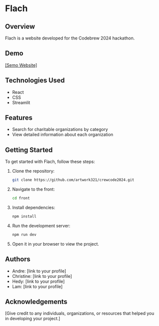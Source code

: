 # Flach

## Overview

Flach is a website developed for the Codebrew 2024 hackathon.

## Demo

[[Semo Website]](https://main--flach-codebrew.netlify.app/)


## Technologies Used

- React
- CSS
- Streamlit

## Features

- Search for charitable organizations by category
- View detailed information about each organization

## Getting Started

To get started with Flach, follow these steps:

1. Clone the repository:

    ```bash
    git clone https://github.com/artwork321/crewcode2024.git
    ```

2. Navigate to the front:

    ```bash
    cd front
    ```

3. Install dependencies:

    ```bash
    npm install
    ```

4. Run the development server:

    ```bash
    npm run dev
    ```

5. Open it in your browser to view the project.


## Authors
- Andre: [link to your profile]
- Christine: [link to your profile]
- Hedy: [link to your profile]
- Lam: [link to your profile]

## Acknowledgements

[Give credit to any individuals, organizations, or resources that helped you in developing your project.]
